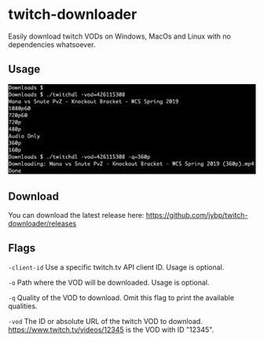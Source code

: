 # twitch-downloader

Easily download twitch VODs on Windows, MacOs and Linux with no dependencies whatsoever.

## Usage

![Usage](doc/usage.gif?raw=true)

## Download

You can download the latest release here:
https://github.com/jybp/twitch-downloader/releases

## Flags

`-client-id` Use a specific twitch.tv API client ID. Usage is optional.

`-o` Path where the VOD will be downloaded. Usage is optional.

`-q` Quality of the VOD to download. Omit this flag to print the available qualities.

`-vod` The ID or absolute URL of the twitch VOD to download. https://www.twitch.tv/videos/12345 is the VOD with ID "12345".